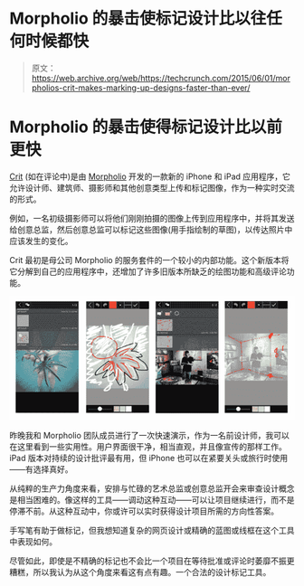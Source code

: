 # Morpholio 的暴击使标记设计比以往任何时候都快 

> 原文：<https://web.archive.org/web/https://techcrunch.com/2015/06/01/morpholios-crit-makes-marking-up-designs-faster-than-ever/>

# Morpholio 的暴击使得标记设计比以前更快

[Crit](https://web.archive.org/web/20221007120408/https://itunes.apple.com/us/app/morpholio-crit-message-+-mark/id990345350?ls=1&mt=8) (如在评论中)是由 [Morpholio](https://web.archive.org/web/20221007120408/http://morpholioapps.com/) 开发的一款新的 iPhone 和 iPad 应用程序，它允许设计师、建筑师、摄影师和其他创意类型上传和标记图像，作为一种实时交流的形式。

例如，一名初级摄影师可以将他们刚刚拍摄的图像上传到应用程序中，并将其发送给创意总监，然后创意总监可以标记这些图像(用手指绘制的草图)，以传达照片中应该发生的变化。

Crit 最初是母公司 Morpholio 的服务套件的一个较小的内部功能。这个新版本将它分解到自己的应用程序中，还增加了许多旧版本所缺乏的绘图功能和高级评论功能。

![Crit](img/a0683fd2aa81b906c6199019f01220d3.png)

昨晚我和 Morpholio 团队成员进行了一次快速演示，作为一名前设计师，我可以在这里看到一些实用性。用户界面很干净，相当直观，并且像宣传的那样工作。iPad 版本对持续的设计批评最有用，但 iPhone 也可以在紧要关头或旅行时使用——有选择真好。

从纯粹的生产力角度来看，安排与忙碌的艺术总监或创意总监开会来审查设计概念是相当困难的。像这样的工具——调动这种互动——可以让项目继续进行，而不是停滞不前。从这种互动中，你或许可以实时获得设计项目所需的方向性答案。

手写笔有助于做标记，但我想知道复杂的网页设计或精确的蓝图或线框在这个工具中表现如何。

尽管如此，即使是不精确的标记也不会比一个项目在等待批准或评论时萎靡不振更糟糕，所以我认为从这个角度来看这有点有趣。一个合法的设计标记工具。